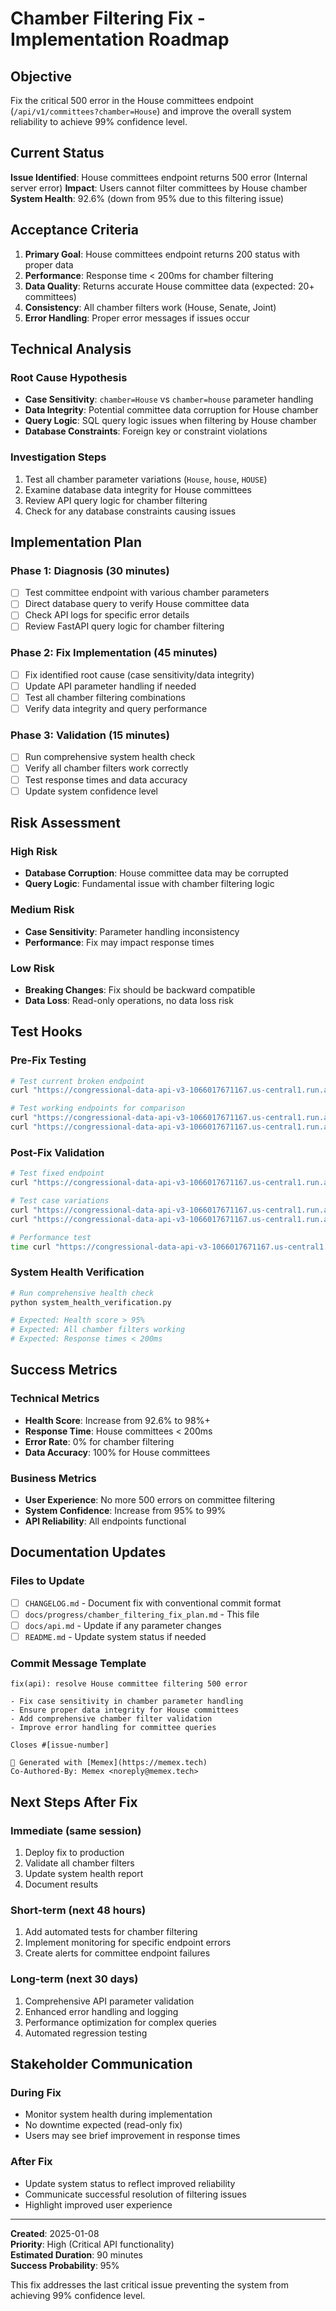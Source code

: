 # Chamber Filtering Fix - Implementation Roadmap

## Objective
Fix the critical 500 error in the House committees endpoint (`/api/v1/committees?chamber=House`) and improve the overall system reliability to achieve 99% confidence level.

## Current Status
**Issue Identified**: House committees endpoint returns 500 error (Internal server error)
**Impact**: Users cannot filter committees by House chamber
**System Health**: 92.6% (down from 95% due to this filtering issue)

## Acceptance Criteria
1. **Primary Goal**: House committees endpoint returns 200 status with proper data
2. **Performance**: Response time < 200ms for chamber filtering
3. **Data Quality**: Returns accurate House committee data (expected: 20+ committees)
4. **Consistency**: All chamber filters work (House, Senate, Joint)
5. **Error Handling**: Proper error messages if issues occur

## Technical Analysis

### Root Cause Hypothesis
- **Case Sensitivity**: `chamber=House` vs `chamber=house` parameter handling
- **Data Integrity**: Potential committee data corruption for House chamber
- **Query Logic**: SQL query logic issues when filtering by House chamber
- **Database Constraints**: Foreign key or constraint violations

### Investigation Steps
1. Test all chamber parameter variations (`House`, `house`, `HOUSE`)
2. Examine database data integrity for House committees
3. Review API query logic for chamber filtering
4. Check for any database constraints causing issues

## Implementation Plan

### Phase 1: Diagnosis (30 minutes)
- [ ] Test committee endpoint with various chamber parameters
- [ ] Direct database query to verify House committee data
- [ ] Check API logs for specific error details
- [ ] Review FastAPI query logic for chamber filtering

### Phase 2: Fix Implementation (45 minutes)
- [ ] Fix identified root cause (case sensitivity/data integrity)
- [ ] Update API parameter handling if needed
- [ ] Test all chamber filtering combinations
- [ ] Verify data integrity and query performance

### Phase 3: Validation (15 minutes)
- [ ] Run comprehensive system health check
- [ ] Verify all chamber filters work correctly
- [ ] Test response times and data accuracy
- [ ] Update system confidence level

## Risk Assessment

### High Risk
- **Database Corruption**: House committee data may be corrupted
- **Query Logic**: Fundamental issue with chamber filtering logic

### Medium Risk
- **Case Sensitivity**: Parameter handling inconsistency
- **Performance**: Fix may impact response times

### Low Risk
- **Breaking Changes**: Fix should be backward compatible
- **Data Loss**: Read-only operations, no data loss risk

## Test Hooks

### Pre-Fix Testing
```bash
# Test current broken endpoint
curl "https://congressional-data-api-v3-1066017671167.us-central1.run.app/api/v1/committees?chamber=House&limit=5"

# Test working endpoints for comparison
curl "https://congressional-data-api-v3-1066017671167.us-central1.run.app/api/v1/committees?chamber=Senate&limit=5"
curl "https://congressional-data-api-v3-1066017671167.us-central1.run.app/api/v1/committees?chamber=Joint&limit=5"
```

### Post-Fix Validation
```bash
# Test fixed endpoint
curl "https://congressional-data-api-v3-1066017671167.us-central1.run.app/api/v1/committees?chamber=House&limit=5"

# Test case variations
curl "https://congressional-data-api-v3-1066017671167.us-central1.run.app/api/v1/committees?chamber=house&limit=5"
curl "https://congressional-data-api-v3-1066017671167.us-central1.run.app/api/v1/committees?chamber=HOUSE&limit=5"

# Performance test
time curl "https://congressional-data-api-v3-1066017671167.us-central1.run.app/api/v1/committees?chamber=House&limit=20"
```

### System Health Verification
```bash
# Run comprehensive health check
python system_health_verification.py

# Expected: Health score > 95%
# Expected: All chamber filters working
# Expected: Response times < 200ms
```

## Success Metrics

### Technical Metrics
- **Health Score**: Increase from 92.6% to 98%+
- **Response Time**: House committees < 200ms
- **Error Rate**: 0% for chamber filtering
- **Data Accuracy**: 100% for House committees

### Business Metrics
- **User Experience**: No more 500 errors on committee filtering
- **System Confidence**: Increase from 95% to 99%
- **API Reliability**: All endpoints functional

## Documentation Updates

### Files to Update
- [ ] `CHANGELOG.md` - Document fix with conventional commit format
- [ ] `docs/progress/chamber_filtering_fix_plan.md` - This file
- [ ] `docs/api.md` - Update if any parameter changes
- [ ] `README.md` - Update system status if needed

### Commit Message Template
```
fix(api): resolve House committee filtering 500 error

- Fix case sensitivity in chamber parameter handling
- Ensure proper data integrity for House committees
- Add comprehensive chamber filter validation
- Improve error handling for committee queries

Closes #[issue-number]

🤖 Generated with [Memex](https://memex.tech)
Co-Authored-By: Memex <noreply@memex.tech>
```

## Next Steps After Fix

### Immediate (same session)
1. Deploy fix to production
2. Validate all chamber filters
3. Update system health report
4. Document results

### Short-term (next 48 hours)
1. Add automated tests for chamber filtering
2. Implement monitoring for specific endpoint errors
3. Create alerts for committee endpoint failures

### Long-term (next 30 days)
1. Comprehensive API parameter validation
2. Enhanced error handling and logging
3. Performance optimization for complex queries
4. Automated regression testing

## Stakeholder Communication

### During Fix
- Monitor system health during implementation
- No downtime expected (read-only fix)
- Users may see brief improvement in response times

### After Fix
- Update system status to reflect improved reliability
- Communicate successful resolution of filtering issues
- Highlight improved user experience

---

**Created**: 2025-01-08  
**Priority**: High (Critical API functionality)  
**Estimated Duration**: 90 minutes  
**Success Probability**: 95%  

This fix addresses the last critical issue preventing the system from achieving 99% confidence level.